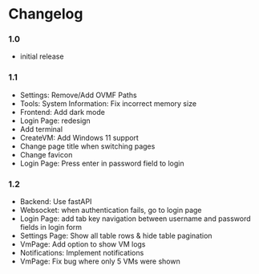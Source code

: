 # Changelog
### 1.0
- initial release

### 1.1
- Settings: Remove/Add OVMF Paths
- Tools: System Information: Fix incorrect memory size
- Frontend: Add dark mode
- Login Page: redesign
- Add terminal
- CreateVM: Add Windows 11 support
- Change page title when switching pages
- Change favicon
- Login Page: Press enter in password field to login

### 1.2
- Backend: Use fastAPI
- Websocket: when authentication fails, go to login page
- Login Page: add tab key navigation between username and password fields in login form
- Settings Page: Show all table rows & hide table pagination
- VmPage: Add option to show VM logs
- Notifications: Implement notifications
- VmPage: Fix bug where only 5 VMs were shown
